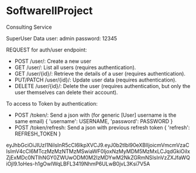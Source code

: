 # SoftwareIIProject
Consulting Service


SuperUser Data
user: admin
password: 12345

REQUEST for auth/user endpoint:

- POST /user/: Create a new user
- GET /user/: List all users (requires authentication).
- GET /user/{id}/: Retrieve the details of a user (requires authentication).
- PUT/PATCH /user/{id}/: Update user data (requires authentication).
- DELETE /user/{id}/: Delete the user (requires authentication, but only the user themselves can delete their account).

To access to Token by authentication:

- POST /token/: Send a json with (for generic [User] username is the same email)
    {
        'username': USERNAME,
        'password': PASSWORD
    }
- POST /token/refresh: Send a json with previous refresh token
    {
        'refresh': REFRESH_TOKEN
    }


eyJhbGciOiJIUzI1NiIsInR5cCI6IkpXVCJ9.eyJ0b2tlbl90eXBlIjoicmVmcmVzaCIsImV4cCI6MTczMzMzNTMzMSwiaWF0IjoxNzMyMDM5MzMxLCJqdGkiOiIxZjExMDc0NTlhNGY0ZWUwODM0M2IzMDYwM2NkZGRmNSIsInVzZXJfaWQiOjl9.1oHes-h1gOwIWqLBFL3419NhmP6ULwB0jvL3Ksi7V5A
